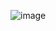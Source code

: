 ![image](https://github.com/patidar-pawan/training_assignment/assets/116065145/1e8f87b0-9d79-45b8-b64f-c7f7cb7cb14b)
